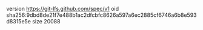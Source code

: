 version https://git-lfs.github.com/spec/v1
oid sha256:9dbd8de21f7e488b1ac2dfcbfc8626a597a6ec2885cf6746a6b8e593d8315e5e
size 20088
